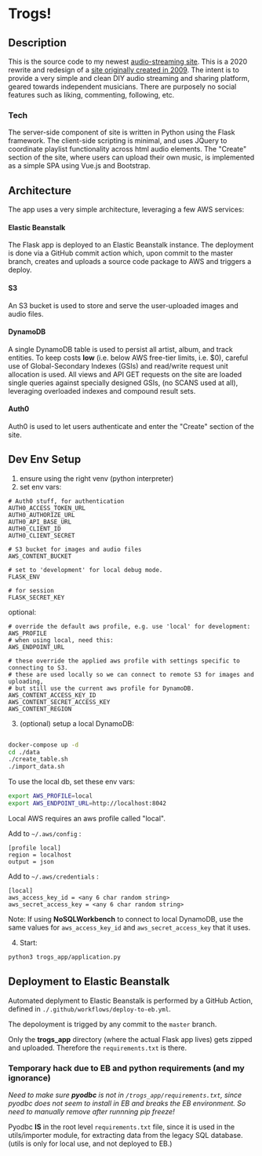 # Trogs!

## Description
This is the source code to my newest [audio-streaming site](https://mushmud.com).  This is a 2020 rewrite and redesign of a [site originally created in 2009](https://github.com/davidwmartines/MushMud-Archive).  The intent is to provide a very simple and clean DIY audio streaming and sharing platform, geared towards independent musicians.  There are purposely no social features such as liking, commenting, following, etc.

### Tech
The server-side component of site is written in Python using the Flask framework.  The client-side scripting is minimal, and uses JQuery to coordinate playlist functionality across html audio elements.  The "Create" section of the site, where users can upload their own music, is implemented as a simple SPA using Vue.js and Bootstrap.

## Architecture
The app uses a very simple architecture, leveraging a few AWS services:

#### Elastic Beanstalk
The Flask app is deployed to an Elastic Beanstalk instance.  The deployment is done via a GitHub commit action which, upon commit to the master branch, creates and uploads a source code package to AWS and triggers a deploy.

#### S3
An S3 bucket is used to store and serve the user-uploaded images and audio files.

#### DynamoDB
A single DynamoDB table is used to persist all artist, album, and track entities.  To keep costs **low** (i.e. below AWS free-tier limits, i.e. $0), careful use of Global-Secondary Indexes (GSIs) and read/write request unit allocation is used.  All views and API GET requests on the site are loaded single queries against specially designed GSIs, (no SCANS used at all), leveraging overloaded indexes and compound result sets.

#### Auth0
Auth0 is used to let users authenticate and enter the "Create" section of the site.


## Dev Env Setup

1. ensure using the right venv (python interpreter)
2. set env vars:

```
# Auth0 stuff, for authentication
AUTH0_ACCESS_TOKEN_URL
AUTH0_AUTHORIZE_URL
AUTH0_API_BASE_URL
AUTH0_CLIENT_ID
AUTH0_CLIENT_SECRET

# S3 bucket for images and audio files
AWS_CONTENT_BUCKET

# set to 'development' for local debug mode.
FLASK_ENV

# for session
FLASK_SECRET_KEY
```

optional:
```
# override the default aws profile, e.g. use 'local' for development:
AWS_PROFILE
# when using local, need this:
AWS_ENDPOINT_URL

# these override the applied aws profile with settings specific to connecting to S3.
# these are used locally so we can connect to remote S3 for images and uploading,
# but still use the current aws profile for DynamoDB.
AWS_CONTENT_ACCESS_KEY_ID
AWS_CONTENT_SECRET_ACCESS_KEY
AWS_CONTENT_REGION
```

3. (optional) setup a local DynamoDB:

```sh

docker-compose up -d
cd ./data
./create_table.sh
./import_data.sh
```
To use the local db, set these env vars:
```sh
export AWS_PROFILE=local
export AWS_ENDPOINT_URL=http://localhost:8042
```

Local AWS requires an aws profile called "local".

Add to `~/.aws/config` :
```
[profile local]
region = localhost
output = json
```

Add to `~/.aws/credentials` :
```
[local]
aws_access_key_id = <any 6 char random string>
aws_secret_access_key = <any 6 char random string>
```
Note: If using **NoSQLWorkbench** to connect to local DynamoDB, use the same values for `aws_access_key_id` and `aws_secret_access_key` that it uses.

4. Start:
```sh
python3 trogs_app/application.py
```

## Deployment to Elastic Beanstalk

Automated deplyment to Elastic Beanstalk is performed by a GitHub Action, defined in 
`./.github/workflows/deploy-to-eb.yml`.  

The depoloyment is trigged by any commit to the `master` branch.

Only the **trogs_app** directory (where the actual Flask app lives) gets zipped and uploaded.  Therefore the `requirements.txt` is there.  


### Temporary hack due to EB and python requirements (and my ignorance) ### 

*Need to make sure **pyodbc** is not in `/trogs_app/requirements.txt`, since pyodbc does not seem to install in EB and breaks the EB environment.  So need to manually remove after runnning pip freeze!*  

Pyodbc **IS** in the root level `requirements.txt` file, since it is used in the utils/importer module, for extracting data from the legacy SQL database.  (utils is only for local use, and not deployed to EB.)
